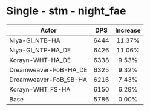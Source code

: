 # Single - stm - night_fae
| Actor | DPS | Increase |
|---|:---:|:---:|
|Niya-GI_NTB-HA|6444|11.37%|
|Niya-GI_NTP-HA_DE|6426|11.06%|
|Korayn-WHT-HA_DE|6338|9.53%|
|Dreamweaver-FoB-HA_DE|6325|9.32%|
|Dreamweaver-FoB_SB-HA|6216|7.43%|
|Korayn-WHT_FS-HA|6150|6.29%|
|Base|5786|0.00%|
